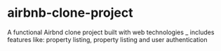 # airbnb-clone-project
A functional Airbnd clone project built with web technologies _ includes features like:  property listing, property listing and user authentication
